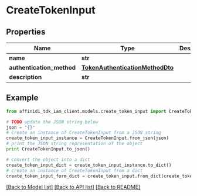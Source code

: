 # CreateTokenInput

## Properties

| Name                      | Type                                                                | Description | Notes      |
| ------------------------- | ------------------------------------------------------------------- | ----------- | ---------- |
| **name**                  | **str**                                                             |             |
| **authentication_method** | [**TokenAuthenticationMethodDto**](TokenAuthenticationMethodDto.md) |             |
| **description**           | **str**                                                             |             | [optional] |

## Example

```python
from affinidi_tdk_iam_client.models.create_token_input import CreateTokenInput

# TODO update the JSON string below
json = "{}"
# create an instance of CreateTokenInput from a JSON string
create_token_input_instance = CreateTokenInput.from_json(json)
# print the JSON string representation of the object
print CreateTokenInput.to_json()

# convert the object into a dict
create_token_input_dict = create_token_input_instance.to_dict()
# create an instance of CreateTokenInput from a dict
create_token_input_form_dict = create_token_input.from_dict(create_token_input_dict)
```

[[Back to Model list]](../README.md#documentation-for-models) [[Back to API list]](../README.md#documentation-for-api-endpoints) [[Back to README]](../README.md)

